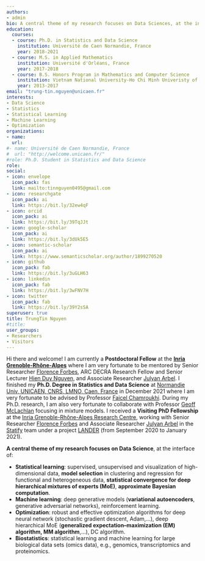 ```yaml
---
authors:
- admin
bio: A central theme of my research focuses on Data Sciences, at the interface of Statistical Learning, Machine Learning, and Optimization.
education:
  courses:
  - course: Ph.D. in Statistics and Data Science
    institution: Université de Caen Normandie, France
    year: 2018-2021 
  - course: M.S. in Applied Mathematics
    institution: Université d'Orléans, France
    year: 2017-2018
  - course: B.S. Honors Program in Mathematics and Computer Science
    institution: Vietnam National University-Ho Chi Minh Univeristy of Science, Vietnam
    year: 2013-2017  
email: "trung-tin.nguyen@unicaen.fr"
interests:
- Data Science
- Statistics
- Statistical Learning
- Machine Learning
- Optimization
organizations:
- name: 
  url: 
#- name: Université de Caen Normandie, France
#  url: "http://welcome.unicaen.fr/"  
#role: Ph.D. Student in Statistics and Data Science
role: 
social:
- icon: envelope
  icon_pack: fas
  link: mailto:tinnguyen0495@gmail.com
- icon: researchgate
  icon_pack: ai
  link: https://bit.ly/32ew4qF
- icon: orcid
  icon_pack: ai
  link: https://bit.ly/39TqJJt
- icon: google-scholar
  icon_pack: ai
  link: https://bit.ly/3dUk5E5
- icon: semantic-scholar
  icon_pack: ai
  link: https://www.semanticscholar.org/author/1899270520
- icon: github
  icon_pack: fab
  link: https://bit.ly/3uGLH63
- icon: linkedin
  icon_pack: fab
  link: https://bit.ly/3wFNV7H
- icon: twitter
  icon_pack: fab
  link: https://bit.ly/39Y2sSA  
superuser: true
title: TrungTin Nguyen
#title: 
user_groups:
- Researchers
- Visitors  
---
```

  
Hi there and welcome! I am currently a **Postdoctoral Fellow** at the **[Inria Grenoble-Rhône-Alpes](https://www.inria.fr/en/centre-inria-grenoble-rhone-alpes)** where I am very fortunate to be mentored by Senior Researcher [Florence Forbes](http://mistis.inrialpes.fr/people/forbes/), ARC DECRA Research Fellow and Senior Lecturer [Hien Duy Nguyen](https://hiendn.github.io/), and Associate Researcher [Julyan Arbel](https://www.julyanarbel.com/). I finished my **Ph.D. Degree in Statistics and Data Science** at [Normandie Univ, UNICAEN, CNRS, LMNO, Caen, France](http://welcome.unicaen.fr/) in December 2021 where I am very fortunate to be advised by Professor [Faicel Chamroukhi](https://chamroukhi.com/). During my Ph.D. research, I am also very fortunate to collaborate with Professor [Geoff McLachlan](https://people.smp.uq.edu.au/GeoffMcLachlan/) focusing in mixture models. I received a **Visiting PhD Fellowship** at the [Inria Grenoble-Rhône-Alpes Research Centre](https://www.inria.fr/en/centre-inria-grenoble-rhone-alpes), working with Senior Researcher [Florence Forbes](http://mistis.inrialpes.fr/people/forbes/) and Associate Researcher [Julyan Arbel](https://www.julyanarbel.com/) in the [Statify](https://team.inria.fr/statify/) team under a project [LANDER](https://team.inria.fr/statify/projects/LANDER/) (from September 2020 to January 2021).

**A central theme of my research focuses on Data Science**, at the interface of:
- **Statistical learning**: supervised, unsupervised and visualization of high-dimensional data, **model selection** in clustering and regression for functional and heterogeneous data, **statistical convergence for deep hierarchical mixtures of experts (MoE)**, **approximate Bayesian computation**.
- **Machine learning**: deep generative models (**variational autoencoders**, generative adversarial networks), reinforcement learning.
- **Optimization**: robust and effective optimization algorithms for deep neural network (stochastic gradient descent, Adam,...), deep hierarchical MoE (**generalized expectation–maximization (EM) algorithm, MM algorithm**,...), DC algorithm.
- **Biostatistics**: statistical learning and machine learning for large biological data sets (omics data), e.g., genomics, transcriptomics and proteinomics.


